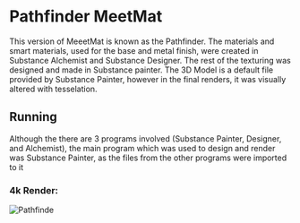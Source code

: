 # Pathfinder MeetMat

This version of MeeetMat is known as the Pathfinder. The materials and smart materials, used for the base and metal finish, were created in Substance Alchemist and Substance Designer. The rest of the texturing was designed and made in Substance painter. The 3D Model is a default file provided by Substance Painter, however in the final renders, it was visually altered with tesselation.

## Running

Although the there are 3 programs involved (Substance Painter, Designer, and Alchemist), the main program which was used to design and render was Substance Painter, as the files from the other programs were imported to it


### 4k Render:

![Pathfinde](https://cdn.discordapp.com/attachments/863270646485352448/1004825782855684126/Pathfinder_MeetMat_Render_4k.jpg)
